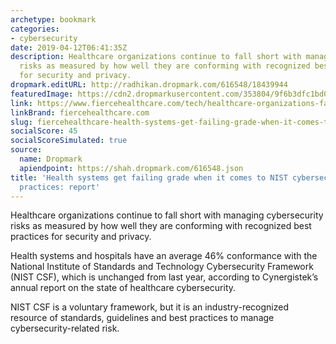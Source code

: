 ```yaml
---
archetype: bookmark
categories:
- cybersecurity
date: 2019-04-12T06:41:35Z
description: Healthcare organizations continue to fall short with managing cybersecurity
  risks as measured by how well they are conforming with recognized best practices
  for security and privacy.
dropmark.editURL: http://radhikan.dropmark.com/616548/18439944
featuredImage: https://cdn2.dropmarkusercontent.com/353804/9f6b3dfc1bd038e493512786a91d5c1db27c3db4ef5d2a4c47be2d5155b9e325/thumbnail/datalock.jpg?Expires=1557430062&Signature=hnvZlN2AN0DmS-zYBbzGukyFs9M-qbW-p3dF4D6ZUB65a4bckOxEABzGOMgWQUfzvE64X-GfwDNl-40aaxNnwpjdDBebz0QEC~nYmGox7~L7rTusnNaOR4LtZLodFNrh9B33k95BLNXzM6oeYr8PmWgX--meHWayc-VqEJ6SX6taDUFLCJkiKYyQdQ2U8wjqlNQ69gEH4Gl-Ii4VmDT1gEsz6JRz78MdMQ5f3UZ~94vun9aTCWXJYF-u0qFvmA5TwMd0S8sLt5ibuYNTtAC~KjrrHmAxBlaj69h3GIPFdEY9rLvZsJfHfMP6qLut6ZrMPgkWar1oYch4c8iJCGcuQA__&Key-Pair-Id=APKAITQYWVEN757ZA4KQ
link: https://www.fiercehealthcare.com/tech/healthcare-organizations-falling-short-nist-cybersecurity-best-practices-report
linkBrand: fiercehealthcare.com
slug: fiercehealthcare-health-systems-get-failing-grade-when-it-comes-to-nist-cybersecurity-best-practices-report
socialScore: 45
socialScoreSimulated: true
source:
  name: Dropmark
  apiendpoint: https://shah.dropmark.com/616548.json
title: 'Health systems get failing grade when it comes to NIST cybersecurity best
  practices: report'
---
```

Healthcare organizations continue to fall short with managing cybersecurity risks as measured by how well they are conforming with recognized best practices for security and privacy.

Health systems and hospitals have an average 46% conformance with the National Institute of Standards and Technology Cybersecurity Framework (NIST CSF), which is unchanged from last year, according to Cynergistek’s annual report on the state of healthcare cybersecurity.

NIST CSF is a voluntary framework, but it is an industry-recognized resource of standards, guidelines and best practices to manage cybersecurity-related risk.

